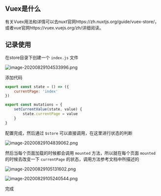 ## Vuex是什么

有关Vuex用法和详情可以去nuxt官网https://zh.nuxtjs.org/guide/vuex-store/，或者vue官网https://vuex.vuejs.org/zh/详细阅读。

## 记录使用

在store目录下创建一个 `index.js` 文件

![image-20200829104533996.png](http://resource.lzyan.fun/lzyan_blog_system/2021_04_17/png/832924202171367424.png)

添加代码

```javascript
export const state = () => ({
    currentPage: 'index'
})

export const mutations = {
    setCurrentValue(state, value) {
        state.currentPage = value
    }
}
```

配置完成，然后通过 `$store` 可以直接调用，在这里进行状态的判断

![image-20200829104839062.png](http://resource.lzyan.fun/lzyan_blog_system/2021_04_17/png/832924278952296448.png)

然后当每个页面加载的时候都会调用 `mounted` 方法，所以就在每个页面 `mounted` 的时候去改变一下 `currentPage` 的状态，调用方法参考文档中所描述的

![image-20200829105131602.png](http://resource.lzyan.fun/lzyan_blog_system/2021_04_17/png/832924350079303680.png)

![image-20200829105240544.png](http://resource.lzyan.fun/lzyan_blog_system/2021_04_17/png/832924416760348672.png)

完成

